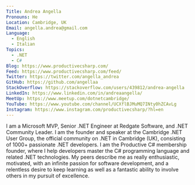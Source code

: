 ```yaml
---
Title: Andrea Angella
Pronouns: He
Location: Cambridge, UK
Email: angella.andrea@gmail.com
Language:
  - English
  - Italian
Topics:
  - .NET
  - C#
Blog: https://www.productivecsharp.com/
Feed: https://www.productivecsharp.com/feed/
Twitter: https://twitter.com/angella_andrea
GitHub: https://github.com/angellaa
StackOverflow: https://stackoverflow.com/users/439812/andrea-angella
LinkedIn: https://www.linkedin.com/in/andreaangella/
MeetUp: https://www.meetup.com/dotnetcambridge/
YouTube: https://www.youtube.com/channel/UCXflBJMuMQ7INty0hZCAvLg
Instagram: https://www.instagram.com/productivecsharp/?hl=en
---
```

I am a Microsoft MVP, Senior .NET Engineer at Redgate Software, and .NET Community Leader. I am the founder and speaker at the Cambridge .NET User Group, the official community on .NET in Cambridge (UK), consisting of 1000+ passionate .NET developers. I am the Productive C# membership founder, where I help developers master the C# programming language and related .NET technologies. My peers describe me as really enthusiastic, motivated, with an infinite passion for software development, and a relentless desire to keep learning as well as a fantastic ability to involve others in my pursuit of excellence.
